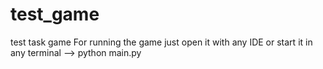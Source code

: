 # test_game
test task game
For running the game just open it with any IDE or start it in any terminal --> python main.py

